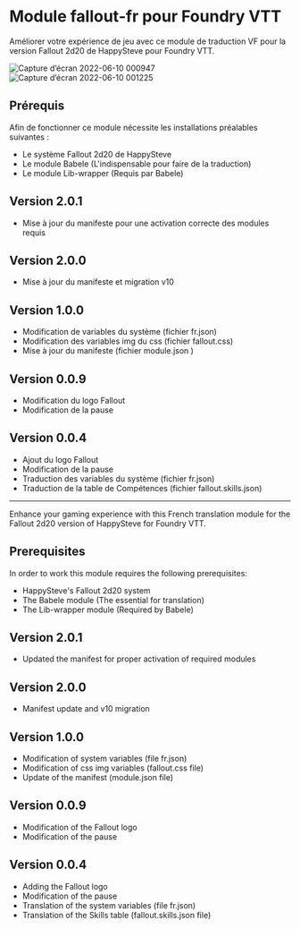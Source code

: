 # Module fallout-fr pour Foundry VTT
Améliorer votre expérience de jeu avec ce module de traduction VF pour la version Fallout 2d20 de HappySteve pour Foundry VTT.

![Capture d’écran 2022-06-10 000947](https://user-images.githubusercontent.com/100078854/172955035-e0f514a8-8cac-408b-8566-42edc8907848.jpg)
![Capture d’écran 2022-06-10 001225](https://user-images.githubusercontent.com/100078854/172955040-3fb773c5-a744-4878-90aa-ca356fddebdd.jpg)

## Prérequis

Afin de fonctionner ce module nécessite les installations préalables suivantes :
 * Le système Fallout 2d20 de HappySteve
 * Le module Babele (L'indispensable pour faire de la traduction)
 * Le module Lib-wrapper (Requis par Babele)

## Version 2.0.1

 * Mise à jour du manifeste pour une activation correcte des modules requis

## Version 2.0.0

 * Mise à jour du manifeste et migration v10

## Version 1.0.0

 * Modification de variables du système (fichier fr.json)
 * Modification des variables img du css (fichier fallout.css)
 * Mise à jour du manifeste (fichier module.json )

## Version 0.0.9

 * Modification du logo Fallout
 * Modification de la pause
 
## Version 0.0.4

 * Ajout du logo Fallout
 * Modification de la pause
 * Traduction des variables du système (fichier fr.json)
 * Traduction de la table de Compétences (fichier fallout.skills.json) 
 
---------------------------------------------------------------------

Enhance your gaming experience with this French translation module for the Fallout 2d20 version of HappySteve for Foundry VTT.

## Prerequisites

In order to work this module requires the following prerequisites:
 * HappySteve's Fallout 2d20 system
 * The Babele module (The essential for translation)
 * The Lib-wrapper module (Required by Babele)

## Version 2.0.1

 * Updated the manifest for proper activation of required modules

## Version 2.0.0

 * Manifest update and v10 migration

## Version 1.0.0

 * Modification of system variables (file fr.json)
 * Modification of css img variables (fallout.css file)
 * Update of the manifest (module.json file)

## Version 0.0.9

 * Modification of the Fallout logo
 * Modification of the pause

## Version 0.0.4

 * Adding the Fallout logo
 * Modification of the pause
 * Translation of the system variables (file fr.json)
 * Translation of the Skills table (fallout.skills.json file) 
